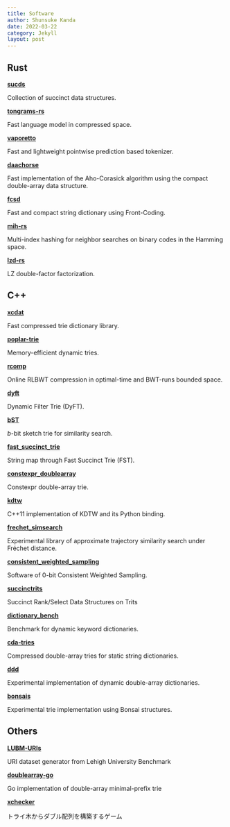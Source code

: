 ```yaml
---
title: Software
author: Shunsuke Kanda
date: 2022-03-22
category: Jekyll
layout: post
---
```


## Rust

[**sucds**](https://github.com/kampersanda/sucds)

Collection of succinct data structures.

[**tongrams-rs**](https://github.com/kampersanda/tongrams-rs)

Fast language model in compressed space.

[**vaporetto**](https://github.com/daac-tools/vaporetto)

Fast and lightweight pointwise prediction based tokenizer.

[**daachorse**](https://github.com/daac-tools/daachorse)

Fast implementation of the Aho-Corasick algorithm using the compact double-array data structure.


[**fcsd**](https://github.com/kampersanda/fcsd)

Fast and compact string dictionary using Front-Coding.

[**mih-rs**](https://github.com/kampersanda/mih-rs)

Multi-index hashing for neighbor searches on binary codes in the Hamming space.

[**lzd-rs**](https://github.com/kampersanda/lzd-rs)

LZ double-factor factorization.

## C++

[**xcdat**](https://github.com/kampersanda/xcdat)

Fast compressed trie dictionary library.

[**poplar-trie**](https://github.com/kampersanda/poplar-trie)

Memory-efficient dynamic tries.

[**rcomp**](https://github.com/kampersanda/rcomp)

Online RLBWT compression in optimal-time and BWT-runs bounded space.

[**dyft**](https://github.com/kampersanda/dyft)

Dynamic Filter Trie (DyFT).

[**bST**](https://github.com/kampersanda/bST)

*b*-bit sketch trie for similarity search.

[**fast_succinct_trie**](https://github.com/kampersanda/fast_succinct_trie)

String map through Fast Succinct Trie (FST).

[**constexpr_doublearray**](https://github.com/kampersanda/constexpr_doublearray)

Constexpr double-array trie.

[**kdtw**](https://github.com/kampersanda/kdtw)

C++11 implementation of KDTW and its Python binding.

[**frechet_simsearch**](https://github.com/kampersanda/frechet_simsearch)

Experimental library of approximate trajectory similarity search under Fréchet distance.

[**consistent_weighted_sampling**](https://github.com/kampersanda/consistent_weighted_sampling)

Software of 0-bit Consistent Weighted Sampling.

[**succinctrits**](https://github.com/kampersanda/succinctrits)

Succinct Rank/Select Data Structures on Trits

[**dictionary_bench**](https://github.com/kampersanda/dictionary_bench)

Benchmark for dynamic keyword dictionaries.

[**cda-tries**](https://github.com/kampersanda/cda-tries)

Compressed double-array tries for static string dictionaries.

[**ddd**](https://github.com/kampersanda/ddd)

Experimental implementation of dynamic double-array dictionaries.

[**bonsais**](https://github.com/kampersanda/bonsais)

Experimental trie implementation using Bonsai structures.

## Others

[**LUBM-URIs**](https://github.com/kampersanda/LUBM-URIs)

URI dataset generator from Lehigh University Benchmark

[**doublearray-go**](https://github.com/kampersanda/doublearray-go)

Go implementation of double-array minimal-prefix trie

[**xchecker**](https://kampersanda.github.io/xchecker/)

トライ木からダブル配列を構築するゲーム
